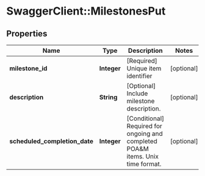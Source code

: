 # SwaggerClient::MilestonesPut

## Properties
Name | Type | Description | Notes
------------ | ------------- | ------------- | -------------
**milestone_id** | **Integer** | [Required] Unique item identifier | [optional] 
**description** | **String** | [Optional] Include milestone description. | [optional] 
**scheduled_completion_date** | **Integer** | [Conditional] Required for ongoing and completed POA&amp;M items. Unix time format. | [optional] 

